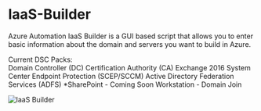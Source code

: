 # IaaS-Builder
Azure Automation IaaS Builder is a GUI based script that allows you to enter basic information about the domain and servers you want to build in Azure.

Current DSC Packs:<br/>
Domain Controller (DC)
Certification Authority (CA)
Exchange 2016
System Center Endpoint Protection (SCEP/SCCM)
Active Directory Federation Services (ADFS)
*SharePoint - Coming Soon
Workstation - Domain Join

![IaaS Builder](https://github.com/chlaplan/IaaS-Builder/blob/master/Imgs/1.6.JPG)
